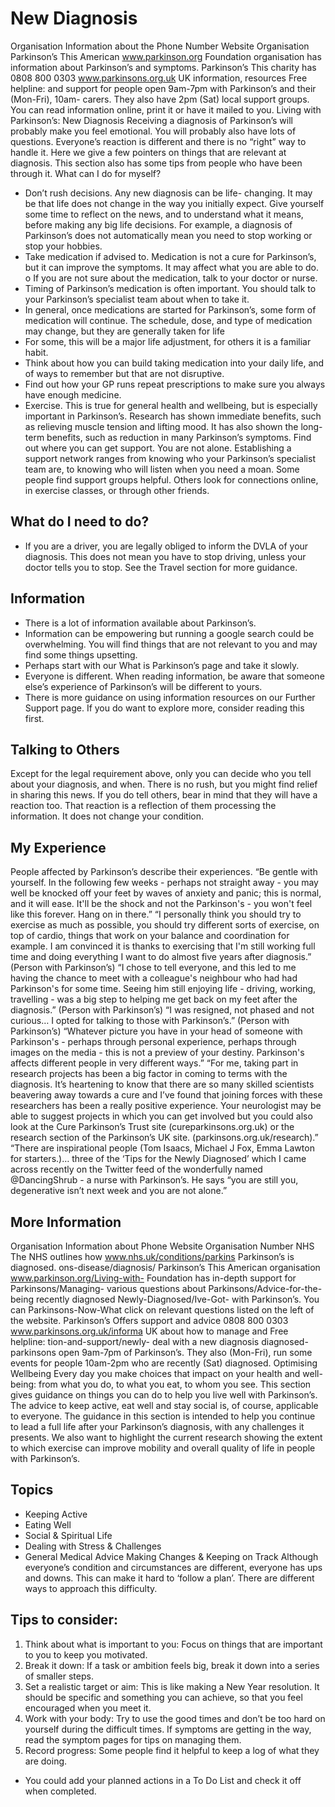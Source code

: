 # New Diagnosis

Organisation Information about the Phone Number Website
Organisation
Parkinson’s This American www.parkinson.org
Foundation organisation has
information about
Parkinson’s and
symptoms.
Parkinson’s This charity has 0808 800 0303 www.parkinsons.org.uk
UK information, resources Free helpline:
and support for people open 9am-7pm
with Parkinson’s and their (Mon-Fri), 10am-
carers. They also have 2pm (Sat)
local support groups. You
can read information
online, print it or have it
mailed to you.
Living with Parkinson’s:
New Diagnosis
Receiving a diagnosis of Parkinson’s will probably make you feel emotional. You will probably also
have lots of questions. Everyone’s reaction is different and there is no “right” way to handle it.
Here we give a few pointers on things that are relevant at diagnosis. This section also has some
tips from people who have been through it.
What can I do for myself?
- Don’t rush decisions. Any new diagnosis can be life-
changing. It may be that life does not change in the way
you initially expect. Give yourself some time to reflect on
the news, and to understand what it means, before making
any big life decisions. For example, a diagnosis of
Parkinson’s does not automatically mean you need to stop
working or stop your hobbies.
- Take medication if advised to. Medication is not a cure for Parkinson’s, but it can improve the
symptoms. It may affect what you are able to do. o If you are not sure about the medication,
talk to your doctor or nurse.
- Timing of Parkinson’s medication is often important. You should talk to your Parkinson’s
specialist team about when to take it.
- In general, once medications are started for Parkinson’s, some form of
medication will continue. The schedule, dose, and type of medication may change, but
they are generally taken for life
- For some, this will be a major life adjustment, for others it is a familiar habit.
- Think about how you can build taking medication into your daily life, and of ways to
remember but that are not disruptive.
- Find out how your GP runs repeat prescriptions to make sure you always have enough
medicine.
- Exercise. This is true for general health and wellbeing, but is
especially important in Parkinson’s. Research has shown
immediate benefits, such as relieving muscle tension and lifting
mood. It has also shown the long-term benefits, such as
reduction in many Parkinson’s symptoms.
Find out where you can get support. You are not alone. Establishing a support
network ranges from knowing who your Parkinson’s specialist team are, to knowing
who will listen when you need a moan. Some people find support groups helpful.
Others look for connections online, in exercise classes, or through other friends.
## What do I need to do?
- If you are a driver, you are legally obliged to inform the DVLA of your diagnosis. This does not
mean you have to stop driving, unless your doctor tells you to stop. See the Travel section for
more guidance.
## Information
- There is a lot of information available about Parkinson’s.
- Information can be empowering but running a google search could be overwhelming. You will find
things that are not relevant to you and may find some things upsetting.
- Perhaps start with our What is Parkinson’s page and take it slowly.
- Everyone is different. When reading information, be aware that someone else’s experience of
Parkinson’s will be different to yours.
- There is more guidance on using information resources on our Further Support page. If you do want
to explore more, consider reading this first.
## Talking to Others
Except for the legal requirement above, only you can decide who you tell about your diagnosis, and
when. There is no rush, but you might find relief in sharing this news.
If you do tell others, bear in mind that they will have a reaction too. That reaction is a reflection of
them processing the information. It does not change your condition.
## My Experience
People affected by Parkinson’s describe their experiences.
“Be gentle with yourself. In the following few weeks - perhaps not straight away - you may
well be knocked off your feet by waves of anxiety and panic; this is normal, and it will ease.
It'll be the shock and not the Parkinson's - you won't feel like this forever. Hang on in there.”
“I personally think you should try to exercise as much as possible, you should try different
sorts of exercise, on top of cardio, things that work on your balance and coordination for
example. I am convinced it is thanks to exercising that I'm still working full time and doing
everything I want to do almost five years after diagnosis.” (Person with Parkinson’s)
“I chose to tell everyone, and this led to me having the chance to meet with a colleague's
neighbour who had had Parkinson's for some time. Seeing him still enjoying life - driving,
working, travelling - was a big step to helping me get back on my feet after the diagnosis.”
(Person with Parkinson’s)
“I was resigned, not phased and not curious… I opted for talking to those with Parkinson’s.”
(Person with Parkinson’s)
“Whatever picture you have in your head of someone with Parkinson's - perhaps through
personal experience, perhaps through images on the media - this is not a preview of your
destiny. Parkinson's affects different people in very different ways.”
“For me, taking part in research projects has been a big factor in coming to terms with the
diagnosis. It’s heartening to know that there are so many skilled scientists beavering away
towards a cure and I’ve found that joining forces with these researchers has been a really
positive experience. Your neurologist may be able to suggest projects in which you can get
involved but you could also look at the Cure Parkinson’s Trust site (cureparkinsons.org.uk)
or the research section of the Parkinson’s UK site. (parkinsons.org.uk/research).”
“There are inspirational people (Tom Isaacs, Michael J Fox, Emma Lawton for starters.)…
three of the ‘Tips for the Newly Diagnosed’ which I came across recently on the Twitter feed
of the wonderfully named @DancingShrub - a nurse with Parkinson’s. He says “you are still
you, degenerative isn’t next week and you are not alone.”
## More Information
Organisation Information about Phone Website
Organisation Number
NHS The NHS outlines how www.nhs.uk/conditions/parkins
Parkinson’s is diagnosed. ons-disease/diagnosis/
Parkinson’s This American organisation www.parkinson.org/Living-with-
Foundation has in-depth support for Parkinsons/Managing-
various questions about
Parkinsons/Advice-for-the-
being recently diagnosed
Newly-Diagnosed/Ive-Got-
with Parkinson’s. You can
Parkinsons-Now-What
click on relevant questions
listed on the left of the
website.
Parkinson’s Offers support and advice 0808 800 0303 www.parkinsons.org.uk/informa
UK about how to manage and Free helpline: tion-and-support/newly-
deal with a new diagnosis diagnosed-parkinsons
open 9am-7pm
of Parkinson’s. They also
(Mon-Fri),
run some events for people
10am-2pm
who are recently
(Sat)
diagnosed.
Optimising Wellbeing
Every day you make choices that impact on
your health and well-being: from what you
do, to what you eat, to whom you see. This
section gives guidance on things you can do
to help you live well with Parkinson’s.
The advice to keep active, eat well and stay
social is, of course, applicable to everyone.
The guidance in this section is intended to
help you continue to lead a full life after your
Parkinson’s diagnosis, with any challenges it
presents. We
also want to highlight the current research showing the extent to which exercise can improve
mobility and overall quality of life in people with Parkinson’s.
## Topics
- Keeping Active
- Eating Well
- Social & Spiritual Life
- Dealing with Stress & Challenges
- General Medical Advice
Making Changes & Keeping on Track
Although everyone’s condition and circumstances are different, everyone has ups and downs. This
can make it hard to ‘follow a plan’. There are different ways to approach this difficulty.
## Tips to consider:
1. Think about what is important to you: Focus on things that are important to you to keep
you motivated.
2. Break it down: If a task or ambition feels big, break it down into a series of smaller steps.
3. Set a realistic target or aim: This is like making a New Year resolution. It should be specific
and something you can achieve, so that you feel encouraged when you meet it.
4. Work with your body: Try to use the good times and don’t be too hard on yourself during
the difficult times. If symptoms are getting in the way, read the symptom pages for tips on
managing them.
5. Record progress: Some people find it helpful to keep a log of what they are doing.
- You could add your planned actions in a To Do List and check it off when completed.
